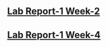 ## [Lab Report-1 Week-2](https://github.com/brian-schodorf/cse15l-lab-reports/blob/main/lab-report-1-week-2.md)
## [Lab Report-1 Week-4](https://github.com/brian-schodorf/cse15l-lab-reports/blob/main/lab-report-2-week-4.md)
